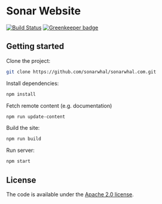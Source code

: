# Sonar Website

<!-- markdownlint-disable -->
[![Build Status](https://travis-ci.com/MicrosoftEdge/sonarwhal.com.svg?token=hzyiCJiRAv3WW5TrCbVK&branch=master)](https://travis-ci.com/MicrosoftEdge/sonarwhal.com) [![Greenkeeper badge](https://badges.greenkeeper.io/MicrosoftEdge/sonarwhal.com.svg?token=4629854f7544e2f64b05fc679bfd111fae507c7c7e4e52594b629b582360f957&ts=1493332136115)](https://greenkeeper.io/)
<!-- markdownlint-enable -->

## Getting started

Clone the project:

``` bash
git clone https://github.com/sonarwhal/sonarwhal.com.git
```

Install dependencies:

```bash
npm install
```

Fetch remote content (e.g. documentation)

```bash
npm run update-content
```

Build the site:

```bash
npm run build
```

Run server:

```bash
npm start
```

## License

The code is available under the [Apache 2.0 license](LICENSE.txt).
